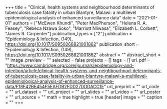 +++
title = "Clinical, health systems and neighbourhood determinants of tuberculosis case fatality in urban Blantyre, Malawi: a multilevel epidemiological analysis of enhanced surveillance data"
date = "2021-01-01"
authors = ["McEwen Khundi", "Peter MacPherson", "Helena R. A. Feasey", "Rebeca Nzawa Soko", "Marriott Nliwasa", "Elizabeth L. Corbett", "James R. Carpenter"]
publication_types = ["2"]
publication = "Epidemiology \& Infection, (149), https://doi.org/10.1017/S0950268821001862"
publication_short = "Epidemiology \& Infection, (149), https://doi.org/10.1017/S0950268821001862"
abstract = ""
abstract_short = ""
image_preview = ""
selected = false
projects = []
tags = []
url_pdf = "https://www.cambridge.org/core/journals/epidemiology-and-infection/article/clinical-health-systems-and-neighbourhood-determinants-of-tuberculosis-case-fatality-in-urban-blantyre-malawi-a-multilevel-epidemiological-analysis-of-enhanced-surveillance-data/F18F42BE454F5EAFDB2FDD27DDDACC1E"
url_preprint = ""
url_code = ""
url_dataset = ""
url_project = ""
url_slides = ""
url_video = ""
url_poster = ""
url_source = ""
math = true
highlight = true
[header]
image = ""
caption = ""
+++
